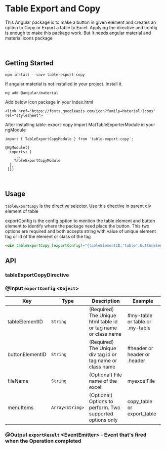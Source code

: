 # Table Export and Copy 

This Angular package is to make a button in given element and creates an option to Copy or Export a table to Excel. Applying the directive and config is enough to make this package work. But It needs angular material and material icons package

&nbsp;

## Getting Started

```
npm install --save table-export-copy
```

If angular material is not installed in your project. Install it.
```
ng add @angular/material
```
Add below Icon package in your index.html
```
<link href="https://fonts.googleapis.com/icon?family=Material+Icons" rel="stylesheet">
```

After installing table-export-copy import MatTableExporterModule in your ngModule
```
import { TableExportCopyModule } from 'table-export-copy';
```
```
@NgModule({
  imports: [
    ...
    TableExportCopyModule
  ],
 ]})
```

&nbsp;

## Usage

`tableExportCopy` is the directive selector. Use this directive in parent div element of table

exportConfig is the config option to mention the table element and button element to identify where the package need place the button. This two options are required and both accepts string with value of unique element tag or id of the element or class of the tag

```html
<div tableExportCopy [exportConfig]="{tableElementID:'table',buttonElementID:'.header'}">
```

## API

### tableExportCopyDirective

### @Input ```exportConfig``` <`Object`>

| Key | Type | Description | Example |
| --- | --- | --- | --- |
| tableElementID | `String` | (Required) The Unique html table id or tag name or class name | #my-table or table or .my-table |
| buttonElementID | `String` | (Required) The Unique div tag id or tag name or class name | #header or header or .header |
| fileName | `String` | (Optional) File name of the excel | myexcelFile |
| menuItems | `Array<String>` | (Optional) Options to perform. Two supported options only | copy_table or export_table |

### @Output ```exportResult``` <EventEmitter<void>> - Event that's fired when the Operation completed

&nbsp;&nbsp;


